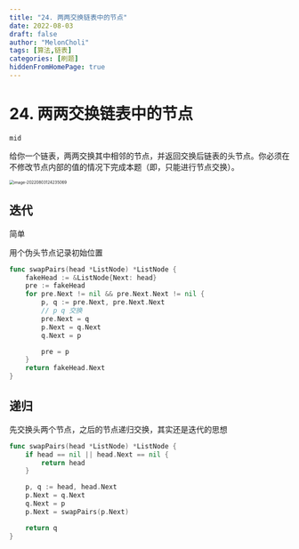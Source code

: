 ```yaml
---
title: "24. 两两交换链表中的节点"
date: 2022-08-03
draft: false
author: "MelonCholi"
tags: [算法,链表]
categories: [刷题]
hiddenFromHomePage: true
---
```


# 24. 两两交换链表中的节点

`mid`

给你一个链表，两两交换其中相邻的节点，并返回交换后链表的头节点。你必须在不修改节点内部的值的情况下完成本题（即，只能进行节点交换）。

<img src="https://markdown-1303167219.cos.ap-shanghai.myqcloud.com/image-20220803124235069.png" alt="image-20220803124235069" style="zoom:50%;" />

## 迭代

简单

用个伪头节点记录初始位置

```go
func swapPairs(head *ListNode) *ListNode {
	fakeHead := &ListNode{Next: head}
	pre := fakeHead
	for pre.Next != nil && pre.Next.Next != nil {
		p, q := pre.Next, pre.Next.Next
		// p q 交换
		pre.Next = q
		p.Next = q.Next
		q.Next = p

		pre = p
	}
	return fakeHead.Next
}
```

## 递归

先交换头两个节点，之后的节点递归交换，其实还是迭代的思想

```go
func swapPairs(head *ListNode) *ListNode {
	if head == nil || head.Next == nil {
		return head
	}

	p, q := head, head.Next
	p.Next = q.Next
	q.Next = p
	p.Next = swapPairs(p.Next)

	return q
}
```

